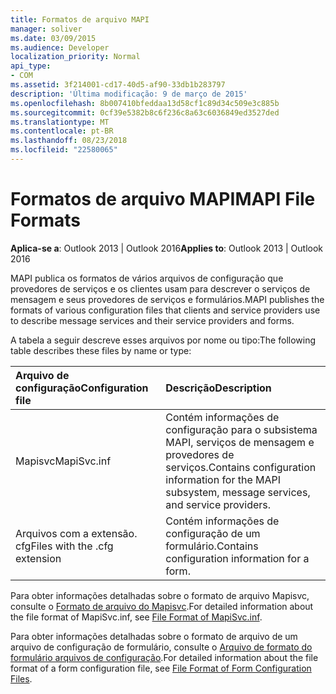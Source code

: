 ```yaml
---
title: Formatos de arquivo MAPI
manager: soliver
ms.date: 03/09/2015
ms.audience: Developer
localization_priority: Normal
api_type:
- COM
ms.assetid: 3f214001-cd17-40d5-af90-33db1b283797
description: 'Última modificação: 9 de março de 2015'
ms.openlocfilehash: 8b007410bfeddaa13d58cf1c89d34c509e3c885b
ms.sourcegitcommit: 0cf39e5382b8c6f236c8a63c6036849ed3527ded
ms.translationtype: MT
ms.contentlocale: pt-BR
ms.lasthandoff: 08/23/2018
ms.locfileid: "22580065"
---
```

# <a name="mapi-file-formats"></a><span data-ttu-id="b86cd-103">Formatos de arquivo MAPI</span><span class="sxs-lookup"><span data-stu-id="b86cd-103">MAPI File Formats</span></span>

  
  
<span data-ttu-id="b86cd-104">**Aplica-se a**: Outlook 2013 | Outlook 2016</span><span class="sxs-lookup"><span data-stu-id="b86cd-104">**Applies to**: Outlook 2013 | Outlook 2016</span></span> 
  
<span data-ttu-id="b86cd-105">MAPI publica os formatos de vários arquivos de configuração que provedores de serviços e os clientes usam para descrever o serviços de mensagem e seus provedores de serviços e formulários.</span><span class="sxs-lookup"><span data-stu-id="b86cd-105">MAPI publishes the formats of various configuration files that clients and service providers use to describe message services and their service providers and forms.</span></span>
  
<span data-ttu-id="b86cd-106">A tabela a seguir descreve esses arquivos por nome ou tipo:</span><span class="sxs-lookup"><span data-stu-id="b86cd-106">The following table describes these files by name or type:</span></span>
  
|<span data-ttu-id="b86cd-107">**Arquivo de configuração**</span><span class="sxs-lookup"><span data-stu-id="b86cd-107">**Configuration file**</span></span>|<span data-ttu-id="b86cd-108">**Descrição**</span><span class="sxs-lookup"><span data-stu-id="b86cd-108">**Description**</span></span>|
|:-----|:-----|
|<span data-ttu-id="b86cd-109">Mapisvc</span><span class="sxs-lookup"><span data-stu-id="b86cd-109">MapiSvc.inf</span></span>  <br/> |<span data-ttu-id="b86cd-110">Contém informações de configuração para o subsistema MAPI, serviços de mensagem e provedores de serviços.</span><span class="sxs-lookup"><span data-stu-id="b86cd-110">Contains configuration information for the MAPI subsystem, message services, and service providers.</span></span>  <br/> |
|<span data-ttu-id="b86cd-111">Arquivos com a extensão. cfg</span><span class="sxs-lookup"><span data-stu-id="b86cd-111">Files with the .cfg extension</span></span>  <br/> |<span data-ttu-id="b86cd-112">Contém informações de configuração de um formulário.</span><span class="sxs-lookup"><span data-stu-id="b86cd-112">Contains configuration information for a form.</span></span>  <br/> |
   
<span data-ttu-id="b86cd-113">Para obter informações detalhadas sobre o formato de arquivo Mapisvc, consulte o [Formato de arquivo do Mapisvc](file-format-of-mapisvc-inf.md).</span><span class="sxs-lookup"><span data-stu-id="b86cd-113">For detailed information about the file format of MapiSvc.inf, see [File Format of MapiSvc.inf](file-format-of-mapisvc-inf.md).</span></span> 
  
<span data-ttu-id="b86cd-114">Para obter informações detalhadas sobre o formato de arquivo de um arquivo de configuração de formulário, consulte o [Arquivo de formato do formulário arquivos de configuração](file-format-of-form-configuration-files.md).</span><span class="sxs-lookup"><span data-stu-id="b86cd-114">For detailed information about the file format of a form configuration file, see [File Format of Form Configuration Files](file-format-of-form-configuration-files.md).</span></span> 
  

